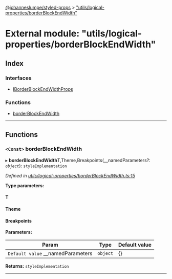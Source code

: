 [@johanneslumpe/styled-props](../README.md) > ["utils/logical-properties/borderBlockEndWidth"](../modules/_utils_logical_properties_borderblockendwidth_.md)

# External module: "utils/logical-properties/borderBlockEndWidth"

## Index

### Interfaces

* [IBorderBlockEndWidthProps](../interfaces/_utils_logical_properties_borderblockendwidth_.iborderblockendwidthprops.md)

### Functions

* [borderBlockEndWidth](_utils_logical_properties_borderblockendwidth_.md#borderblockendwidth)

---

## Functions

<a id="borderblockendwidth"></a>

### `<Const>` borderBlockEndWidth

▸ **borderBlockEndWidth**T,Theme,Breakpoints(__namedParameters?: *`object`*): `styleImplementation`

*Defined in [utils/logical-properties/borderBlockEndWidth.ts:15](https://github.com/johanneslumpe/styled-props/blob/3abf398/src/utils/logical-properties/borderBlockEndWidth.ts#L15)*

**Type parameters:**

#### T 
#### Theme 
#### Breakpoints 
**Parameters:**

| Param | Type | Default value |
| ------ | ------ | ------ |
| `Default value` __namedParameters | `object` |  {} |

**Returns:** `styleImplementation`

___


